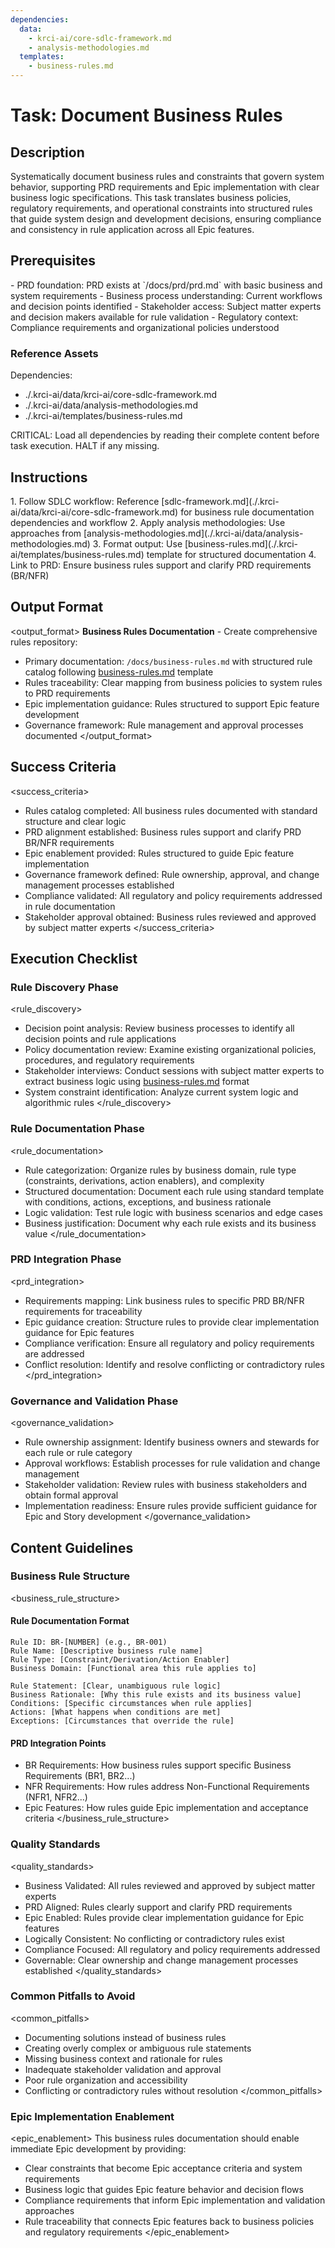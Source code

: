 ```yaml
---
dependencies:
  data:
    - krci-ai/core-sdlc-framework.md
    - analysis-methodologies.md
  templates:
    - business-rules.md
---
```

# Task: Document Business Rules

## Description

Systematically document business rules and constraints that govern system behavior, supporting PRD requirements and Epic implementation with clear business logic specifications. This task translates business policies, regulatory requirements, and operational constraints into structured rules that guide system design and development decisions, ensuring compliance and consistency in rule application across all Epic features.

## Prerequisites

<prerequisites>
- PRD foundation: PRD exists at `/docs/prd/prd.md` with basic business and system requirements
- Business process understanding: Current workflows and decision points identified
- Stakeholder access: Subject matter experts and decision makers available for rule validation
- Regulatory context: Compliance requirements and organizational policies understood

### Reference Assets

Dependencies:

- ./.krci-ai/data/krci-ai/core-sdlc-framework.md
- ./.krci-ai/data/analysis-methodologies.md
- ./.krci-ai/templates/business-rules.md

CRITICAL: Load all dependencies by reading their complete content before task execution. HALT if any missing.
</prerequisites>

## Instructions

<instructions>
1. Follow SDLC workflow: Reference [sdlc-framework.md](./.krci-ai/data/krci-ai/core-sdlc-framework.md) for business rule documentation dependencies and workflow
2. Apply analysis methodologies: Use approaches from [analysis-methodologies.md](./.krci-ai/data/analysis-methodologies.md)
3. Format output: Use [business-rules.md](./.krci-ai/templates/business-rules.md) template for structured documentation
4. Link to PRD: Ensure business rules support and clarify PRD requirements (BR/NFR)
</instructions>

## Output Format

<output_format>
**Business Rules Documentation** - Create comprehensive rules repository:

- Primary documentation: `/docs/business-rules.md` with structured rule catalog following [business-rules.md](./.krci-ai/templates/business-rules.md) template
- Rules traceability: Clear mapping from business policies to system rules to PRD requirements
- Epic implementation guidance: Rules structured to support Epic feature development
- Governance framework: Rule management and approval processes documented
</output_format>

## Success Criteria

<success_criteria>
- Rules catalog completed: All business rules documented with standard structure and clear logic
- PRD alignment established: Business rules support and clarify PRD BR/NFR requirements
- Epic enablement provided: Rules structured to guide Epic feature implementation
- Governance framework defined: Rule ownership, approval, and change management processes established
- Compliance validated: All regulatory and policy requirements addressed in rule documentation
- Stakeholder approval obtained: Business rules reviewed and approved by subject matter experts
</success_criteria>

## Execution Checklist

### Rule Discovery Phase

<rule_discovery>
- Decision point analysis: Review business processes to identify all decision points and rule applications
- Policy documentation review: Examine existing organizational policies, procedures, and regulatory requirements
- Stakeholder interviews: Conduct sessions with subject matter experts to extract business logic using [business-rules.md](./.krci-ai/templates/business-rules.md) format
- System constraint identification: Analyze current system logic and algorithmic rules
</rule_discovery>

### Rule Documentation Phase

<rule_documentation>
- Rule categorization: Organize rules by business domain, rule type (constraints, derivations, action enablers), and complexity
- Structured documentation: Document each rule using standard template with conditions, actions, exceptions, and business rationale
- Logic validation: Test rule logic with business scenarios and edge cases
- Business justification: Document why each rule exists and its business value
</rule_documentation>

### PRD Integration Phase

<prd_integration>
- Requirements mapping: Link business rules to specific PRD BR/NFR requirements for traceability
- Epic guidance creation: Structure rules to provide clear implementation guidance for Epic features
- Compliance verification: Ensure all regulatory and policy requirements are addressed
- Conflict resolution: Identify and resolve conflicting or contradictory rules
</prd_integration>

### Governance and Validation Phase

<governance_validation>
- Rule ownership assignment: Identify business owners and stewards for each rule or rule category
- Approval workflows: Establish processes for rule validation and change management
- Stakeholder validation: Review rules with business stakeholders and obtain formal approval
- Implementation readiness: Ensure rules provide sufficient guidance for Epic and Story development
</governance_validation>

## Content Guidelines

### Business Rule Structure

<business_rule_structure>

#### Rule Documentation Format

```text
Rule ID: BR-[NUMBER] (e.g., BR-001)
Rule Name: [Descriptive business rule name]
Rule Type: [Constraint/Derivation/Action Enabler]
Business Domain: [Functional area this rule applies to]

Rule Statement: [Clear, unambiguous rule logic]
Business Rationale: [Why this rule exists and its business value]
Conditions: [Specific circumstances when rule applies]
Actions: [What happens when conditions are met]
Exceptions: [Circumstances that override the rule]
```

#### PRD Integration Points

- BR Requirements: How business rules support specific Business Requirements (BR1, BR2...)
- NFR Requirements: How rules address Non-Functional Requirements (NFR1, NFR2...)
- Epic Features: How rules guide Epic implementation and acceptance criteria
</business_rule_structure>

### Quality Standards

<quality_standards>
- Business Validated: All rules reviewed and approved by subject matter experts
- PRD Aligned: Rules clearly support and clarify PRD requirements
- Epic Enabled: Rules provide clear implementation guidance for Epic features
- Logically Consistent: No conflicting or contradictory rules exist
- Compliance Focused: All regulatory and policy requirements addressed
- Governable: Clear ownership and change management processes established
</quality_standards>

### Common Pitfalls to Avoid

<common_pitfalls>
- Documenting solutions instead of business rules
- Creating overly complex or ambiguous rule statements
- Missing business context and rationale for rules
- Inadequate stakeholder validation and approval
- Poor rule organization and accessibility
- Conflicting or contradictory rules without resolution
</common_pitfalls>

### Epic Implementation Enablement

<epic_enablement>
This business rules documentation should enable immediate Epic development by providing:

- Clear constraints that become Epic acceptance criteria and system requirements
- Business logic that guides Epic feature behavior and decision flows
- Compliance requirements that inform Epic implementation and validation approaches
- Rule traceability that connects Epic features back to business policies and regulatory requirements
</epic_enablement>
